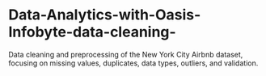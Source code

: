 # Data-Analytics-with-Oasis-Infobyte-data-cleaning-
Data cleaning and preprocessing of the New York City Airbnb dataset, focusing on missing values, duplicates, data types, outliers, and validation.
